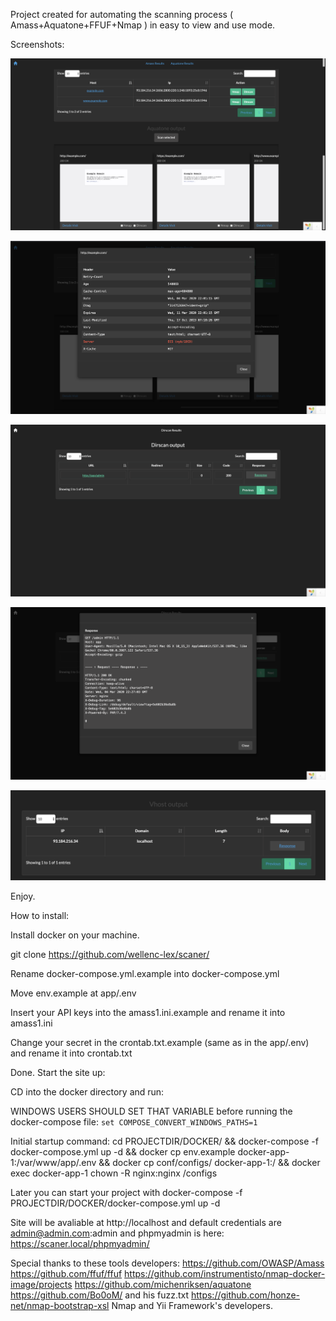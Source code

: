 Project created for automating the scanning process ( Amass+Aquatone+FFUF+Nmap ) in easy to view and use mode.

Screenshots:

![Alt text](/images/amass.png?raw=true "Amass output example")

![Alt text](/images/amass2.png?raw=true "Amass output example")

![Alt text](/images/dirscan1.png?raw=true "Dirscan output example")

![Alt text](/images/dirscan2.png?raw=true "Dirscan output example")

![Alt text](/images/vhost.png?raw=true "Vhost output example")

Enjoy.

How to install:

Install docker on your machine.

git clone https://github.com/wellenc-lex/scaner/

Rename docker-compose.yml.example into docker-compose.yml

Move env.example at app/.env

Insert your API keys into the amass1.ini.example and rename it into amass1.ini

Change your secret in the crontab.txt.example (same as in the app/.env) and rename it into crontab.txt

Done. Start the site up:

CD into the docker directory and run:

WINDOWS USERS SHOULD SET THAT VARIABLE before running the docker-compose file: `set COMPOSE_CONVERT_WINDOWS_PATHS=1`

Initial startup command: cd PROJECTDIR/DOCKER/ && docker-compose -f docker-compose.yml up -d && docker cp env.example docker-app-1:/var/www/app/.env && docker cp conf/configs/ docker-app-1:/ && docker exec docker-app-1 chown -R nginx:nginx /configs

Later you can start your project with docker-compose -f PROJECTDIR/DOCKER/docker-compose.yml up -d




Site will be avaliable at http://localhost and default credentials are admin@admin.com:admin and phpmyadmin is here: https://scaner.local/phpmyadmin/

Special thanks to these tools developers:
https://github.com/OWASP/Amass
https://github.com/ffuf/ffuf
https://github.com/instrumentisto/nmap-docker-image/projects
https://github.com/michenriksen/aquatone
https://github.com/Bo0oM/ and his fuzz.txt 
https://github.com/honze-net/nmap-bootstrap-xsl
Nmap and Yii Framework's developers.


